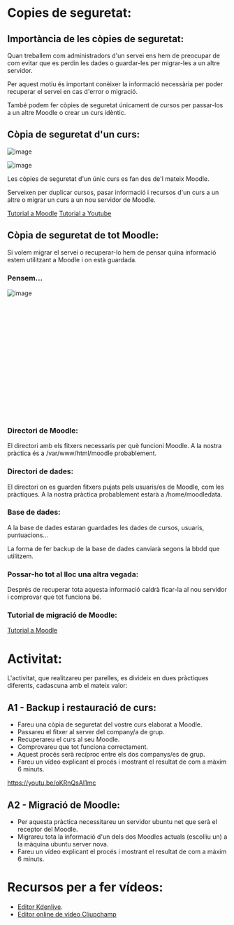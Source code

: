 # Copies de seguretat:

## Importància de les còpies de seguretat:

Quan treballem com administradors d'un servei ens hem de preocupar de com evitar que es perdin les dades o guardar-les per migrar-les a un altre servidor.

Per aquest motiu és important conèixer la informació necessària per poder recuperar el servei en cas d'error o migració.

També podem fer còpies de seguretat únicament de cursos per passar-los a un altre Moodle o crear un curs idèntic.

## Còpia de seguretat d'un curs:

![image](https://user-images.githubusercontent.com/110727546/212052894-c02acab1-3004-4a59-be6d-480c5457bb79.png)

![image](https://user-images.githubusercontent.com/110727546/212726727-6e23b7c5-566c-43d4-b634-22f19e80de9d.png)


Les còpies de seguretat d'un únic curs es fan des de'l mateix Moodle.

Serveixen per duplicar cursos, pasar informació i recursos d'un curs a un altre o migrar un curs a un nou servidor de Moodle.

[Tutorial a Moodle](https://docs.moodle.org/all/es/Respaldo_del_curso)
[Tutorial a Youtube](https://youtu.be/rH6DJ_lbMm0)

## Còpia de seguretat de tot Moodle:

Si volem migrar el servei o recuperar-lo hem de pensar quina informació estem utilitzant a Moodle i on està guardada.

### Pensem...

![image](https://user-images.githubusercontent.com/110727546/212053271-9d1305d7-af49-41a4-b6d5-846816c6bb69.png)
<br>
<br>
<br>
<br>
<br>
<br>
<br>
<br>
<br>
<br>
<br>
<br>
<br>
<br>
<br>
<br>
<br>
### Directori de Moodle: 

El directori amb els fitxers necessaris per què funcioni Moodle. A la nostra pràctica és a /var/www/html/moodle probablement.

### Directori de dades:

El directori on es guarden fitxers pujats pels usuaris/es de Moodle, com les pràctiques. A la nostra pràctica probablement estarà a /home/moodledata.

### Base de dades:

A la base de dades estaran guardades  les dades de cursos, usuaris, puntuacions... 

La forma de fer backup de la base de dades canviarà segons la bbdd que utilitzem.

### Possar-ho tot al lloc una altra vegada:

Després de recuperar tota aquesta informació caldrà ficar-la al nou servidor i comprovar que tot funciona bé.

### Tutorial de migració de Moodle:

[Tutorial a Moodle](https://docs.moodle.org/all/es/Migraci%C3%B3n_de_Moodle)

# Activitat:

L'activitat, que realitzareu per parelles, es divideix en dues pràctiques diferents, cadascuna amb el mateix valor:

## A1 - Backup i restauració de curs:

- Fareu una còpia de seguretat del vostre curs elaborat a Moodle.
- Passareu el fitxer al server del company/a de grup.
- Recuperareu el curs al seu Moodle.
- Comprovareu que tot funciona correctament.
- Aquest procés serà recíproc entre els dos companys/es de grup.
- Fareu un vídeo explicant el procés i mostrant el resultat de com a màxim 6 minuts.

https://youtu.be/oKRnQsAI1mc

## A2 - Migració de Moodle:

- Per aquesta pràctica necessitareu un servidor ubuntu net que serà el receptor del Moodle.
- Migrareu tota la informació d'un dels dos Moodles actuals (escolliu un) a la màquina ubuntu server nova.
- Fareu un vídeo explicant el procés i mostrant el resultat de com a màxim 6 minuts.

# Recursos per a fer vídeos:

- [Editor Kdenlive](https://kdenlive.org/es/).
- [Editor online de vídeo Cliupchamp](https://clipchamp.com/en/)
